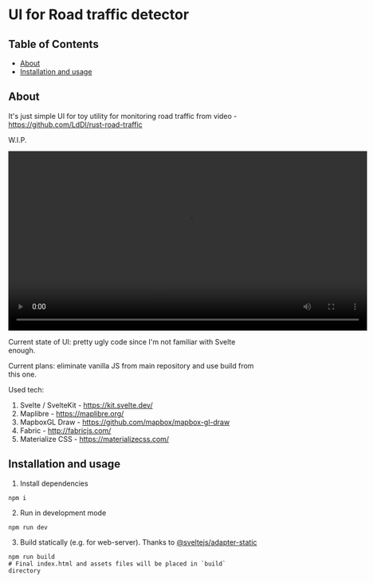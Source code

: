 # UI for Road traffic detector


## Table of Contents

- [About](#about)
- [Installation and usage](#installation-and-usage)

## About

It's just simple UI for toy utility for monitoring road traffic from video - https://github.com/LdDl/rust-road-traffic

W.I.P.

<video src='https://github.com/LdDl/rust-road-traffic-ui/assets/8864477/fb7f5aa0-884f-4838-939f-29dfaf6cadea' width="720px"></video>

Current state of UI: pretty ugly code since I'm not familiar with Svelte enough.

Current plans: eliminate vanilla JS from main repository and use build from this one.

Used tech:
1. Svelte / SvelteKit - https://kit.svelte.dev/
2. Maplibre - https://maplibre.org/
3. MapboxGL Draw - https://github.com/mapbox/mapbox-gl-draw
4. Fabric - http://fabricjs.com/
5. Materialize CSS - https://materializecss.com/

## Installation and usage

1. Install dependencies

```shell
npm i
```

2. Run in development mode

```shell
npm run dev
```

3. Build statically (e.g. for web-server). Thanks to [@sveltejs/adapter-static](https://www.npmjs.com/package/@sveltejs/adapter-static)

```shell
npm run build
# Final index.html and assets files will be placed in `build` directory
```
